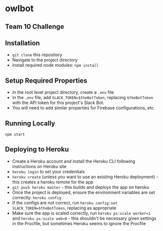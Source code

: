 # owlbot
## Team 10 Challenge

## Installation
* `git clone` this repository
* Navigate to the project directory
* Install required node modules: `npm install`

## Setup Required Properties
* In the root level project directory, create a `.env` file
* In the `.env` file, add `SLACK_TOKEN=$theBotToken`, replacing `$theBotToken` with the API token for this project's Slack Bot.
* You will need to add similar properties for Firebase configurations, etc.

## Running Locally

`npm start`

## Deploying to Heroku

* Create a Heroku account and install the Heroku CLI following instructions on Heroku site
* `heroku login` to set your credentials
* `heroku create` (unless you want to use an existing Heroku deployment) - this creates a heroku remote for the app
* `git push heroku master` - this builds and deploys the app on heroku
* Once the project is deployed, ensure the environment variables are set correctly: `heroku config`
* If the configs are not correct, run `heroku config:set SLACK_TOKEN=$theBotToken`, replacing as appropriate
* Make sure the app is scaled correctly, run `heroku ps:scale worker=1` and `heroku ps:scale web=0` - this shouldn't be necessary given settings in the Procfile, but sometimes Heroku seems to ignore the Procfile